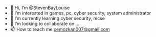 - 👋  Hi, I’m @StevenBayLouise
- 👀 I’m interested in games, pc, cyber security, system administrator
- 🌱 I’m currently learning cyber security, mcse
- 💞️ I’m looking to collaborate on ...
- 📫 How to reach me cemozkan007@gmail.com

<!---
StevenBayLouise/StevenBayLouise is a ✨ special ✨ repository because its `README.md` (this file) appears on your GitHub profile.
You can click the Preview link to take a look at your changes.
--->
